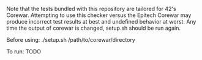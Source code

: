 Note that the tests bundled with this repository are tailored for 42's Corewar. Attempting to use this checker versus the Epitech Corewar may produce incorrect test results at best and undefined behavior at worst.
Any time the output of corewar is changed, setup.sh should be run again.

Before using:
	./setup.sh /path/to/corewar/directory

To run:
	TODO
